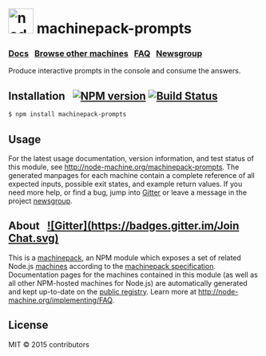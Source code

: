 
<h1>
  <a href="http://node-machine.org" title="Node-Machine public registry"><img alt="node-machine logo" title="Node-Machine Project" src="http://node-machine.org/images/machine-anthropomorph-for-white-bg.png" width="50" /></a>
  machinepack-prompts
</h1>

### [Docs](http://node-machine.org/machinepack-prompts) &nbsp; [Browse other machines](http://node-machine.org/machinepacks) &nbsp;  [FAQ](http://node-machine.org/implementing/FAQ)  &nbsp;  [Newsgroup](https://groups.google.com/forum/?hl=en#!forum/node-machine)

Produce interactive prompts in the console and consume the answers.


## Installation &nbsp; [![NPM version](https://badge.fury.io/js/machinepack-prompts.svg)](http://badge.fury.io/js/machinepack-prompts) [![Build Status](https://travis-ci.org/mikermcneil/machinepack-prompts.png?branch=master)](https://travis-ci.org/mikermcneil/machinepack-prompts)

```sh
$ npm install machinepack-prompts
```

## Usage

For the latest usage documentation, version information, and test status of this module, see <a href="http://node-machine.org/machinepack-prompts" title="Produce interactive prompts in the console and consume the answers. (for node.js)">http://node-machine.org/machinepack-prompts</a>.  The generated manpages for each machine contain a complete reference of all expected inputs, possible exit states, and example return values.  If you need more help, or find a bug, jump into [Gitter](https://gitter.im/node-machine/general) or leave a message in the project [newsgroup](https://groups.google.com/forum/?hl=en#!forum/node-machine).

## About  &nbsp; [![Gitter](https://badges.gitter.im/Join Chat.svg)](https://gitter.im/node-machine/general?utm_source=badge&utm_medium=badge&utm_campaign=pr-badge&utm_content=badge)

This is a [machinepack](http://node-machine.org/machinepacks), an NPM module which exposes a set of related Node.js [machines](http://node-machine.org/spec/machine) according to the [machinepack specification](http://node-machine.org/spec/machinepack).
Documentation pages for the machines contained in this module (as well as all other NPM-hosted machines for Node.js) are automatically generated and kept up-to-date on the <a href="http://node-machine.org" title="Public machine registry for Node.js">public registry</a>.
Learn more at <a href="http://node-machine.org/implementing/FAQ" title="Machine Project FAQ (for implementors)">http://node-machine.org/implementing/FAQ</a>.

## License

MIT &copy; 2015 contributors

